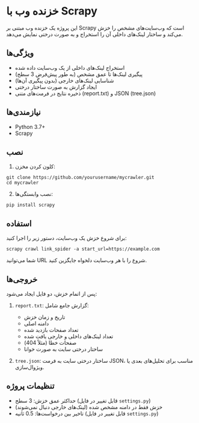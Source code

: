 # خزنده وب با Scrapy

این پروژه یک خزنده وب مبتنی بر Scrapy است که وب‌سایت‌های مشخص را خزش می‌کند و ساختار لینک‌های داخلی آن را استخراج و به صورت درختی نمایش می‌دهد.

## ویژگی‌ها

- استخراج لینک‌های داخلی از یک وب‌سایت داده شده
- پیگیری لینک‌ها تا عمق مشخص (به طور پیش‌فرض 3 سطح)
- شناسایی لینک‌های خارجی (بدون پیگیری آن‌ها)
- ایجاد گزارش به صورت ساختار درختی
- ذخیره نتایج در فرمت‌های متنی (report.txt) و JSON (tree.json)

## نیازمندی‌ها

- Python 3.7+
- Scrapy

## نصب

1. کلون کردن مخزن:
```
git clone https://github.com/yourusername/mycrawler.git
cd mycrawler
```

2. نصب وابستگی‌ها:
```
pip install scrapy
```

## استفاده

برای شروع خزش یک وب‌سایت، دستور زیر را اجرا کنید:

```
scrapy crawl link_spider -a start_url=https://example.com
```

شما می‌توانید URL شروع را با هر وب‌سایت دلخواه جایگزین کنید.

## خروجی‌ها

پس از اتمام خزش، دو فایل ایجاد می‌شود:

1. `report.txt`: گزارش جامع شامل:
   - تاریخ و زمان خزش
   - دامنه اصلی
   - تعداد صفحات بازدید شده
   - تعداد لینک‌های داخلی و خارجی یافت شده
   - صفحات خطا (مثلاً 404)
   - ساختار درختی سایت به صورت خوانا

2. `tree.json`: ساختار درختی سایت به فرمت JSON، مناسب برای تحلیل‌های بعدی یا ویژوال‌سازی.

## تنظیمات پروژه

- حداکثر عمق خزش: 3 سطح (قابل تغییر در فایل `settings.py`)
- خزش فقط در دامنه مشخص شده (لینک‌های خارجی دنبال نمی‌شوند)
- تاخیر بین درخواست‌ها: 0.5 ثانیه (قابل تغییر در فایل `settings.py`) 